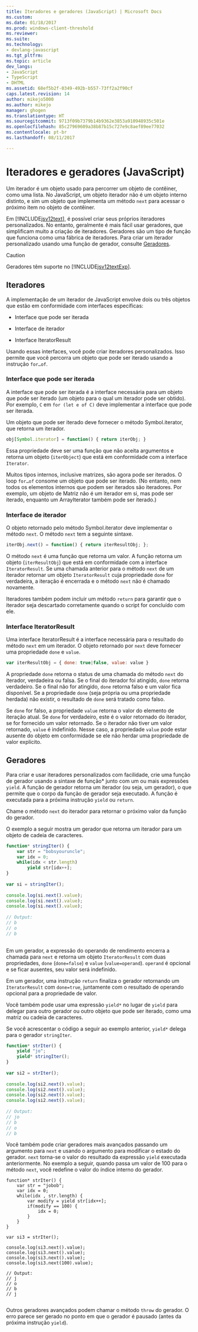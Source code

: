 ```yaml
---
title: Iteradores e geradores (JavaScript) | Microsoft Docs
ms.custom: 
ms.date: 01/18/2017
ms.prod: windows-client-threshold
ms.reviewer: 
ms.suite: 
ms.technology:
- devlang-javascript
ms.tgt_pltfrm: 
ms.topic: article
dev_langs:
- JavaScript
- TypeScript
- DHTML
ms.assetid: 68ef5b2f-0349-492b-b557-73ff2a2f90cf
caps.latest.revision: 14
author: mikejo5000
ms.author: mikejo
manager: ghogen
ms.translationtype: HT
ms.sourcegitcommit: 9713f09b7379b14b9362e3853a910948935c501e
ms.openlocfilehash: 85c27969609a38b87b15c727e9c8aef89ee77032
ms.contentlocale: pt-br
ms.lasthandoff: 08/11/2017

---
```

# <a name="iterators-and-generators-javascript"></a>Iteradores e geradores (JavaScript)
Um iterador é um objeto usado para percorrer um objeto de contêiner, como uma lista. No JavaScript, um objeto iterador não é um objeto interno distinto, e sim um objeto que implementa um método `next` para acessar o próximo item no objeto de contêiner.  
  
 Em [!INCLUDE[jsv12text](../../javascript/includes/jsv12text-md.md)], é possível criar seus próprios iteradores personalizados. No entanto, geralmente é mais fácil usar geradores, que simplificam muito a criação de iteradores. Geradores são um tipo de função que funciona como uma fábrica de iteradores. Para criar um iterador personalizado usando uma função de gerador, consulte [Geradores](#Generators).  
  
> [!CAUTION]
>  Geradores têm suporte no [!INCLUDE[jsv12textExp](../../javascript/includes/jsv12textexp-md.md)].  
  
## <a name="iterators"></a>Iteradores  
 A implementação de um iterador de JavaScript envolve dois ou três objetos que estão em conformidade com interfaces específicas:  
  
-   Interface que pode ser iterada  
  
-   Interface de iterador  
  
-   Interface IteratorResult  
  
 Usando essas interfaces, você pode criar iteradores personalizados. Isso permite que você percorra um objeto que pode ser iterado usando a instrução `for…of`.  
  
### <a name="iterable-interface"></a>Interface que pode ser iterada  
 A interface que pode ser iterada é a interface necessária para um objeto que pode ser iterado (um objeto para o qual um iterador pode ser obtido). Por exemplo, `C` em `for (let e of C)` deve implementar a interface que pode ser iterada.  
  
 Um objeto que pode ser iterado deve fornecer o método Symbol.iterator, que retorna um iterador.  
  
```JavaScript  
obj[Symbol.iterator] = function() { return iterObj; }  
```  
  
 Essa propriedade deve ser uma função que não aceita argumentos e retorna um objeto (`iterObject`) que está em conformidade com a interface `Iterator`.  
  
 Muitos tipos internos, inclusive matrizes, são agora pode ser iterados. O loop `for…of` consome um objeto que pode ser iterado. (No entanto, nem todos os elementos internos que podem ser iterados são iteradores. Por exemplo, um objeto de Matriz não é um iterador em si, mas pode ser iterado, enquanto um ArrayIterator também pode ser iterado.)  
  
### <a name="iterator-interface"></a>Interface de iterador  
 O objeto retornado pelo método Symbol.iterator deve implementar o método `next`. O método `next` tem a seguinte sintaxe.  
  
```JavaScript  
iterObj.next() = function() { return iterResultObj; };  
```  
  
 O método `next` é uma função que retorna um valor. A função retorna um objeto (`iterResultObj`) que está em conformidade com a interface `IteratorResult`. Se uma chamada anterior para o método `next` de um iterador retornar um objeto `IteratorResult` cuja propriedade `done` for verdadeira, a iteração é encerrada e o método `next` não é chamado novamente.  
  
 Iteradores também podem incluir um método `return` para garantir que o iterador seja descartado corretamente quando o script for concluído com ele.  
  
### <a name="iteratorresult-interface"></a>Interface IteratorResult  
 Uma interface IteratorResult é a interface necessária para o resultado do método `next` em um iterador. O objeto retornado por `next` deve fornecer uma propriedade `done` e `value`.  
  
```JavaScript  
var iterResultObj = { done: true|false, value: value }  
```  
  
 A propriedade `done` retorna o status de uma chamada do método `next` do iterador, verdadeira ou falsa. Se o final do iterador foi atingido, `done` retorna verdadeiro. Se o final não for atingido, `done` retorna falso e um valor fica disponível. Se a propriedade `done` (seja própria ou uma propriedade herdada) não existir, o resultado de `done` será tratado como falso.  
  
 Se `done` for falso, a propriedade `value` retorna o valor do elemento de iteração atual. Se `done` for verdadeiro, este é o valor retornado do iterador, se for fornecido um valor retornado. Se o iterador não tiver um valor retornado, `value` é indefinido. Nesse caso, a propriedade `value` pode estar ausente do objeto em conformidade se ele não herdar uma propriedade de valor explícito.  
  
<a name="Generators"></a>   
## <a name="generators"></a>Geradores  
 Para criar e usar iteradores personalizados com facilidade, crie uma função de gerador usando a sintaxe de função* junto com um ou mais expressões `yield`. A função de gerador retorna um iterador (ou seja, um gerador), o que permite que o corpo da função de gerador seja executado. A função é executada para a próxima instrução `yield` ou `return`.  
  
 Chame o método `next` do iterador para retornar o próximo valor da função do gerador.  
  
 O exemplo a seguir mostra um gerador que retorna um iterador para um objeto de cadeia de caracteres.  
  
```JavaScript  
function* stringIter() {  
    var str = "bobsyouruncle";  
    var idx = 0;  
    while(idx < str.length)  
        yield str[idx++];  
}  
  
var si = stringIter();  
  
console.log(si.next().value);  
console.log(si.next().value);  
console.log(si.next().value);  
  
// Output:  
// b  
// o  
// b  
  
```  
  
 Em um gerador, a expressão do operando de rendimento encerra a chamada para `next` e retorna um objeto `IteratorResult` com duas propriedades, `done` (`done=false`) e `value` (`value=operand`). `operand` é opcional e se ficar ausentes, seu valor será indefinido.  
  
 Em um gerador, uma instrução `return` finaliza o gerador retornando um `IteratorResult` com `done=true`, juntamente com o resultado de operando opcional para a propriedade de valor.  
  
 Você também pode usar uma expressão `yield*` no lugar de `yield` para delegar para outro gerador ou outro objeto que pode ser iterado, como uma matriz ou cadeia de caracteres.  
  
 Se você acrescentar o código a seguir ao exemplo anterior, `yield*` delega para o gerador `stringIter`.  
  
```JavaScript  
function* strIter() {  
    yield "jo";  
    yield* stringIter();  
}  
  
var si2 = strIter();  
  
console.log(si2.next().value);  
console.log(si2.next().value);  
console.log(si2.next().value);  
console.log(si2.next().value);  
  
// Output:  
// jo  
// b  
// o  
// b  
```  
  
 Você também pode criar geradores mais avançados passando um argumento para `next` e usando o argumento para modificar o estado do gerador. `next` torna-se o valor do resultado da expressão `yield` executada anteriormente. No exemplo a seguir, quando passa um valor de 100 para o método `next`, você redefine o valor do índice interno do gerador.  
  
```  
function* strIter() {  
    var str = "jobob";  
    var idx = 0;  
    while(idx , str.length) {  
        var modify = yield str[idx++];  
        if(modify == 100) {  
            idx = 0;  
        }  
    }
}
  
var si3 = strIter();  
  
console.log(si3.next().value);  
console.log(si3.next().value);  
console.log(si3.next().value);  
console.log(si3.next(100).value);  
  
// Output:  
// j  
// o  
// b  
// j  
  
```  
  
 Outros geradores avançados podem chamar o método `throw` do gerador. O erro parece ser gerado no ponto em que o gerador é pausado (antes da próxima instrução `yield`).

